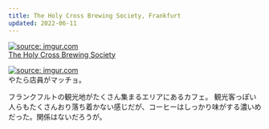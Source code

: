 ```yaml
---
title: The Holy Cross Brewing Society, Frankfurt
updated: 2022-06-11
---
```


<a href="https://imgur.com/FBRUdr1"><img src="https://i.imgur.com/FBRUdr1.png" title="source: imgur.com" /></a>  
[The Holy Cross Brewing Society](https://www.instagram.com/the_holy_cross_brewing_society/)

<a href="https://imgur.com/HspiVRS"><img src="https://i.imgur.com/HspiVRS.png" title="source: imgur.com" /></a>  
やたら店員がマッチョ。

フランクフルトの観光地がたくさん集まるエリアにあるカフェ。
観光客っぽい人らもたくさんおり落ち着かない感じだが、コーヒーはしっかり味がする濃いめだった。関係はないだろうが。
